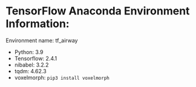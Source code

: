 # TensorFlow Anaconda Environment Information:

Environment name: tf_airway

- Python: 3.9
- Tensorflow: 2.4.1 
- nibabel: 3.2.2
- tqdm: 4.62.3
- voxelmorph: `pip3 install voxelmorph`

